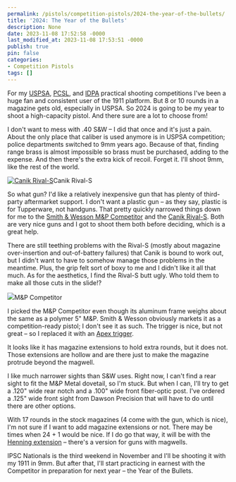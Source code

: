 ```yaml
---
permalink: /pistols/competition-pistols/2024-the-year-of-the-bullets/
title: '2024: The Year of the Bullets'
description: None
date: 2023-11-08 17:52:58 -0000
last_modified_at: 2023-11-08 17:53:51 -0000
publish: true
pin: false
categories:
- Competition Pistols
tags: []
---
```

For my [USPSA](https://uspsa.org), [PCSL](https://www.pcsleague.com), and [IDPA](https://www.idpa.com) practical shooting competitions I've been a huge fan and consistent user of the 1911 platform. But 8 or 10 rounds in a magazine gets old, especially in USPSA. So 2024 is going to be my year to shoot a high-capacity pistol. And there sure are a lot to choose from!

I don't want to mess with .40 S&W – I did that once and it's just a pain. About the only place that caliber is used anymore is in USPSA competition; police departments switched to 9mm years ago. Because of that, finding range brass is almost impossible so brass must be purchased, adding to the expense. And then there's the extra kick of recoil. Forget it. I'll shoot 9mm, like the rest of the world.

[![Canik Rival-S](/assets/wp-content/uploads/2023/10/rival-s-1024x576.png)](/assets/wp-content/uploads/2023/10/rival-s.png)Canik Rival-S

So what gun? I'd like a relatively inexpensive gun that has plenty of third-party aftermarket support. I don't want a plastic gun – as they say, plastic is for Tupperware, not handguns. That pretty quickly narrowed things down for me to the [Smith & Wesson M&P Competitor](https://www.smith-wesson.com/product/performance-center-m-p-9-m2.0-competitor-17-rounds) and the [Canik Rival-S](https://www.canikusa.com/sfx-rival-s). Both are very nice guns and I got to shoot them both before deciding, which is a great help.

There are still teething problems with the Rival-S (mostly about magazine over-insertion and out-of-battery failures) that Canik is bound to work out, but I didn't want to have to somehow manage those problems in the meantime. Plus, the grip felt sort of boxy to me and I didn't like it all that much. As for the aesthetics, I find the Rival-S butt ugly. Who told them to make all those cuts in the slide!?

[![](/assets/wp-content/uploads/2023/10/Competitor-L-1024x750.png)](/assets/wp-content/uploads/2023/10/Competitor-L.png)M&P Competitor

I picked the M&P Competitor even though its aluminum frame weighs about the same as a polymer 5" M&P. Smith & Wesson obviously markets it as a competition-ready pistol; I don't see it as such. The trigger is nice, but not great – so I replaced it with an [Apex trigger](https://www.apextactical.com/flat-faced-forward-set-trigger-kit-for-metal-frame-m-p-m2-0).

It looks like it has magazine extensions to hold extra rounds, but it does not. Those extensions are hollow and are there just to make the magazine protrude beyond the magwell.

I like much narrower sights than S&W uses. Right now, I can't find a rear sight to fit the M&P Metal dovetail, so I'm stuck. But when I can, I'll try to get a .120" wide rear notch and a .100" wide front fiber-optic post. I've ordered a .125" wide front sight from Dawson Precision that will have to do until there are other options.

With 17 rounds in the stock magazines (4 come with the gun, which is nice), I'm not sure if I want to add magazine extensions or not. There may be times when 24 + 1 would be nice. If I do go that way, it will be with the [Henning extension](https://www.henningshop.com/SMITHWESSONMP_it-1522835.aspx?CAT=10021) – there's a version for guns with magwells.

IPSC Nationals is the third weekend in November and I'll be shooting it with my 1911 in 9mm. But after that, I'll start practicing in earnest with the Competitor in preparation for next year – the Year of the Bullets.
